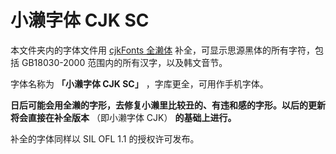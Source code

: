 # 小濑字体 CJK SC

本文件夹内的字体文件用 [cjkFonts 全濑体](https://www.cjkfonts.io/blog/cjkfonts_allseto) 补全，可显示思源黑体的所有字符，包括 GB18030-2000 范围内的所有汉字，以及韩文音节。

字体名称为 **「小濑字体 CJK SC」** ，字库更全，可用作手机字体。

**日后可能会用全濑的字形，去修复小濑里比较丑的、有违和感的字形。以后的更新将会直接在补全版本** （即小濑字体 CJK） **的基础上进行。**

补全的字体同样以 SIL OFL 1.1 的授权许可发布。
